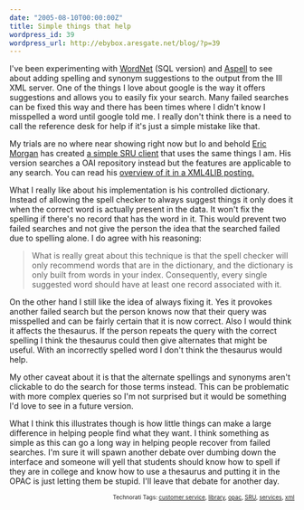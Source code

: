 ```yaml
---
date: "2005-08-10T00:00:00Z"
title: Simple things that help
wordpress_id: 39
wordpress_url: http://ebybox.aresgate.net/blog/?p=39
---
```

<p>I've been experimenting with <a href="http://wordnet.princeton.edu/">WordNet</a> (SQL version) and <a href="http://aspell.sourceforge.net/">Aspell</a> to see about adding spelling and synonym suggestions to the output from the III XML server. One of the things I love about google is the way it offers suggestions and allows you to easily fix your search. Many failed searches can be fixed this way and there has been times where I didn't know I misspelled a word until google told me. I really don't think there is a need to call the reference desk for help if it's just a simple mistake like that.</p>

<p>My trials are no where near showing right now but lo and behold <a href="http://dewey.library.nd.edu/morgan/">Eric Morgan</a> has created <a href="http://mylibrary.ockham.org/simple/">a simple SRU client</a> that uses the same things I am. His version searches a OAI repository instead but the features are applicable to any search. You can read his <a href="http://lists.webjunction.org/wjlists/xml4lib/2005-August/005532.html">overview of it in a XML4LIB posting.</a></p>

<p>What I really like about his implementation is his controlled dictionary. Instead of allowing the spell checker to always suggest things it only does it when the correct word is actually present in the data. It won't fix the spelling if there's no record that has the word in it. This would prevent two failed searches and not give the person the idea that the searched failed due to spelling alone. I do agree with his reasoning:</p>

<blockquote>What is really great about this technique is that the spell checker will only recommend words that are in the dictionary, and the dictionary is only built from words in your index. Consequently, every single suggested word should have at least one record associated with it.</blockquote>

<p>On the other hand I still like the idea of always fixing it. Yes it provokes another failed search but the person knows now that their query was misspelled and can be fairly certain that it is now correct. Also I would think it affects the thesaurus. If the person repeats the query with the correct spelling I think the thesaurus could then give alternates that might be useful. With an incorrectly spelled word I don't think the thesaurus would help.</p>

<p>My other caveat about it is that the alternate spellings and synonyms aren't clickable to do the search for those terms instead. This can be problematic with more complex queries so I'm not surprised but it would be something I'd love to see in a future version.</p>

<p>What I think this illustrates though is how little things can make a large difference in helping people find what they want. I think something as simple as this can go a long way in helping people recover from failed searches. I'm sure it will spawn another debate over dumbing down the interface and someone will yell that students should know how to spell if they are in college and know how to use a thesaurus and putting it in the OPAC is just letting them be stupid. I'll leave that debate for another day.</p>
<!-- technorati tags start --><p style="text-align:right;font-size:10px;">Technorati Tags: <a href="http://technorati.com/tag/customer service" rel="tag">customer service</a>, <a href="http://technorati.com/tag/library" rel="tag">library</a>, <a href="http://technorati.com/tag/opac" rel="tag">opac</a>, <a href="http://technorati.com/tag/SRU" rel="tag">SRU</a>, <a href="http://technorati.com/tag/services" rel="tag">services</a>, <a href="http://technorati.com/tag/xml" rel="tag">xml</a></p><!-- technorati tags end -->
